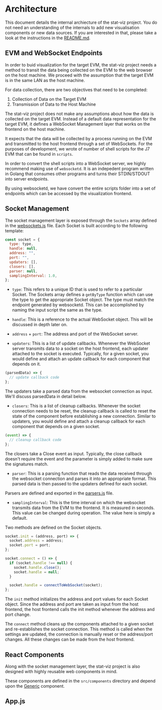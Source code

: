 # Architecture

This document details the internal archiecture of the stat-viz project. You do not need an understanding of the internals to add new visualisation components or new data sources. If you are interested in that, please take a look at the instructions in the [README.md](README.md).

## EVM and WebSocket Endpoints

In order to buid visualization for the target EVM, the stat-viz project needs a method to transit the data being collected on the EVM to the web browser on the host machine. We proceed with the assumption that the target EVM is in the same LAN as the host machine.

For data collection, there are two objectives that need to be completed:

1. Collection of Data on the Target EVM
2. Transmission of Data to the Host Machine

The stat-viz project does not make any assumptions about how the data is collected on the target EVM. Instead of a default data representation for the target EVM, it defines a WebSocket Management layer that works on the frontend on the host machine.

It expects that the data will be collected by a process running on the EVM and transmitted to the host frontend through a set of WebSockets. For the purposes of development, we wrote of number of shell scripts for the J7 EVM that can be found in `scripts`.

In order to convert the shell scripts into a WebSocket server, we highly recommend making use of `websocketd`. It is an indepedent program written in Golang that consumes other programs and turns their STDIN/STDOUT into server endpoints.

By using websocketd, we have convert the entire scripts folder into a set of endpoints which can be accessed by the visualization frontend.

## Socket Management

The socket management layer is exposed through the `Sockets` array defined in the [websockets.js](src/websocket.js) file. Each Socket is built according to the following template:

```javascript
const socket = {
  type: type,
  handle: null,
  address: "",
  port: "",
  updaters: [],
  closers: [],
  parser: null,
  samplingInterval: 1.0,
};
```

- `type`: This refers to a unique ID that is used to refer to a particular Socket. The Sockets array defines a `getByType` function which can use the type to get the appropriate Socket object. The type must match the endpoint generated by websocketd. This can be accomplished by naming the input script the same as the type.

- `handle`: This is a reference to the actual WebSocket object. This will be discussed in depth later on.

- `address` + `port`: The address and port of the WebSocket server.

- `updaters`: This is a list of update callbacks. Whenever the WebSocket server transmits data to a socket on the host frontend, each updater attached to the socket is executed. Typically, for a given socket, you would define and attach an update callback for each component that depends on it.

```javascript
(parsedData) => {
  // update callback code
};
```

The updaters take a parsed data from the websocket connection as input. We'll discuss parsedData in detail below.

- `closers`: This is a list of cleanup callbacks. Whenever the socket connection needs to be reset, the cleanup callback is called to reset the state of the component before establishing a new connection. Similar to updaters, you would define and attach a cleanup callback for each component that depends on a given socket.

```javascript
(event) => {
  // cleanup callback code
};
```

The closers take a Close event as input. Typically, the close callback doesn't require the event and the parameter is simply added to make sure the signatures match.

- `parser`: This is a parsing function that reads the data received through the websocket connection and parses it into an appropriate format. This parsed data is then passed to the updaters defined for each socket.

Parsers are defined and exported in the [parsers.js](src/parsers.js) file.

- `samplingInterval`: This is the time interval on which the websocket transmits data from the EVM to the frontend. It is measured in seconds. This value can be changed during operation. The value here is simply a default.

Two methods are defined on the Socket objects.

```javascript
socket.init = (address, port) => {
  socket.address = address;
  socket.port = port;
};

socket.connect = () => {
  if (socket.handle !== null) {
    socket.handle.close();
    socket.handle = null;
  }

  socket.handle = connectToWebSocket(socket);
};
```

The `init` method initializes the address and port values for each Socket object. Since the address and port are taken as input from the host frontend, the host frontend calls the init method whenever the address and port change.

The `connect` method cleans up the components attached to a given socket and re-establishes the socket connection. This method is called when the settings are updated, the connection is manually reset or the address/port changes. All these changes can be made from the host frontend.

## React Components

Along with the socket management layer, the stat-viz project is also designed with highly reusable web components in mind.

These components are defined in the `src/components` directory and depend upon the [Generic](src/components/Generic.js) component.

## App.js
